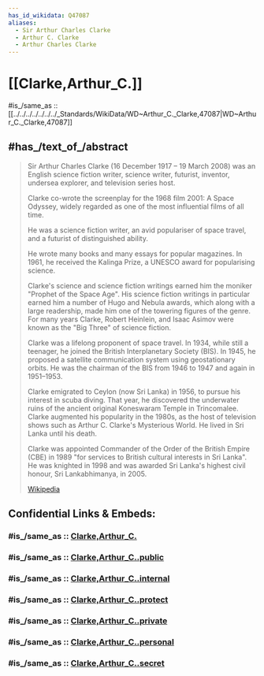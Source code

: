 ```yaml
---
has_id_wikidata: Q47087
aliases:
  - Sir Arthur Charles Clarke
  - Arthur C. Clarke
  - Arthur Charles Clarke
---
```


# [[Clarke,Arthur_C.]] 

#is_/same_as :: [[../../../../../../../_Standards/WikiData/WD~Arthur_C._Clarke,47087|WD~Arthur_C._Clarke,47087]] 

## #has_/text_of_/abstract 

> Sir Arthur Charles Clarke  (16 December 1917 – 19 March 2008) 
> was an English  science fiction writer, science writer, futurist, inventor, 
> undersea explorer, and television series host.
>
> Clarke co-wrote the screenplay for the 1968 film 2001: A Space Odyssey, 
> widely regarded as one of the most influential films of all time. 
> 
> He was a science fiction writer, an avid populariser of space travel, 
> and a futurist of distinguished ability. 
> 
> He wrote many books and many essays for popular magazines. 
> In 1961, he received the Kalinga Prize, a UNESCO award for popularising science. 
> 
> Clarke's science and science fiction writings earned him the moniker "Prophet of the Space Age". 
> His science fiction writings in particular earned him a number of Hugo and Nebula awards, 
> which along with a large readership, made him one of the towering figures of the genre. 
> For many years Clarke, Robert Heinlein, and Isaac Asimov were known as the "Big Three" of science fiction.
>
> Clarke was a lifelong proponent of space travel. 
> In 1934, while still a teenager, he joined the British Interplanetary Society (BIS). 
> In 1945, he proposed a satellite communication system using geostationary orbits. 
> He was the chairman of the BIS from 1946 to 1947 and again in 1951–1953.
>
> Clarke emigrated to Ceylon (now Sri Lanka) in 1956, to pursue his interest in scuba diving. 
> That year, he discovered the underwater ruins of the ancient original Koneswaram Temple in Trincomalee. 
> Clarke augmented his popularity in the 1980s, as the host of television shows 
> such as Arthur C. Clarke's Mysterious World. He lived in Sri Lanka until his death.
>
> Clarke was appointed Commander of the Order of the British Empire (CBE) in 1989 
> "for services to British cultural interests in Sri Lanka". 
> He was knighted in 1998 and was awarded Sri Lanka's highest civil honour, Sri Lankabhimanya, in 2005.
>
> [Wikipedia](https://en.wikipedia.org/wiki/Arthur%20C.%20Clarke) 


## Confidential Links & Embeds: 

### #is_/same_as :: [Clarke,Arthur_C.](/_Standards/Society/Communication/Genre/Fiction/Science_Fiction/Clarke,Arthur_C..md) 

### #is_/same_as :: [Clarke,Arthur_C..public](/_public/Society/Communication/Genre/Fiction/Science_Fiction/Clarke,Arthur_C..public.md) 

### #is_/same_as :: [Clarke,Arthur_C..internal](/_internal/Society/Communication/Genre/Fiction/Science_Fiction/Clarke,Arthur_C..internal.md) 

### #is_/same_as :: [Clarke,Arthur_C..protect](/_protect/Society/Communication/Genre/Fiction/Science_Fiction/Clarke,Arthur_C..protect.md) 

### #is_/same_as :: [Clarke,Arthur_C..private](/_private/Society/Communication/Genre/Fiction/Science_Fiction/Clarke,Arthur_C..private.md) 

### #is_/same_as :: [Clarke,Arthur_C..personal](/_personal/Society/Communication/Genre/Fiction/Science_Fiction/Clarke,Arthur_C..personal.md) 

### #is_/same_as :: [Clarke,Arthur_C..secret](/_secret/Society/Communication/Genre/Fiction/Science_Fiction/Clarke,Arthur_C..secret.md)

